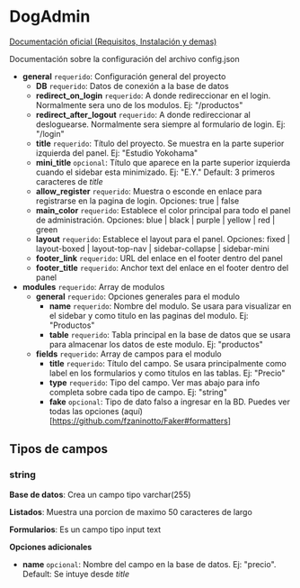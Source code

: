 # DogAdmin

[Documentación oficial (Requisitos, Instalación y demas)](https://docs.google.com/document/d/1vcM6b53ROd1zZs3FX30hY2y2DkzN4B0giPKQ6sHlLik/edit?usp=sharing)

Documentación sobre la configuración del archivo config.json

  - **general** `requerido`: Configuración general del proyecto
    - **DB** `requerido`: Datos de conexión a la base de datos
    - **redirect_on_login** `requerido`: A donde redireccionar en el login. Normalmente sera uno de los modulos. Ej: "/productos"
    - **redirect_after_logout** `requerido`: A donde redireccionar al desloguearse. Normalmente sera siempre al formulario de login. Ej: "/login"
    - **title** `requerido`: Título del proyecto. Se muestra en la parte superior izquierda del panel. Ej: "Estudio Yokohama"
    - **mini_title** `opcional`: Título que aparece en la parte superior izquierda cuando el sidebar esta minimizado. Ej: "E.Y." Default: 3 primeros caracteres de *title*
    - **allow_register** `requerido`: Muestra o esconde en enlace para registrarse en la pagina de login. Opciones: true | false
    - **main_color** `requerido`: Establece el color principal para todo el panel de administración. Opciones: blue | black | purple | yellow | red | green
    - **layout** `requerido`: Establece el layout para el panel. Opciones: fixed | layout-boxed | layout-top-nav | sidebar-collapse | sidebar-mini
    - **footer_link** `requerido`: URL del enlace en el footer dentro del panel
    - **footer_title** `requerido`: Anchor text del enlace en el footer dentro del panel
  - **modules** `requerido`: Array de modulos
    - **general** `requerido`: Opciones generales para el modulo
        - **name** `requerido`: Nombre del modulo. Se usara para visualizar en el sidebar y como titulo en las paginas del modulo. Ej: "Productos"
        - **table** `requerido`: Tabla principal en la base de datos que se usara para almacenar los datos de este modulo. Ej: "productos"
    - **fields** `requerido`: Array de campos para el modulo
        - **title** `requerido`: Título del campo. Se usara principalmente como label en los formularios y como titulos en las tablas. Ej: "Precio"
        - **type** `requerido`: Tipo del campo. Ver mas abajo para info completa sobre cada tipo de campo. Ej: "string"
        - **fake** `opcional`: Tipo de dato falso a ingresar en la BD. Puedes ver todas las opciones (aquí)[https://github.com/fzaninotto/Faker#formatters]

## Tipos de campos

### string

**Base de datos**: Crea un campo tipo varchar(255)

**Listados**: Muestra una porcion de maximo 50 caracteres de largo

**Formularios**: Es un campo tipo input text

**Opciones adicionales**

- **name** `opcional`: Nombre del campo en la base de datos. Ej: "precio". Default: Se intuye desde *title*